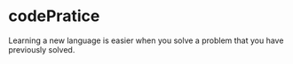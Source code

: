 # codePratice
Learning a new language is easier when you solve a problem that you have previously solved. 
